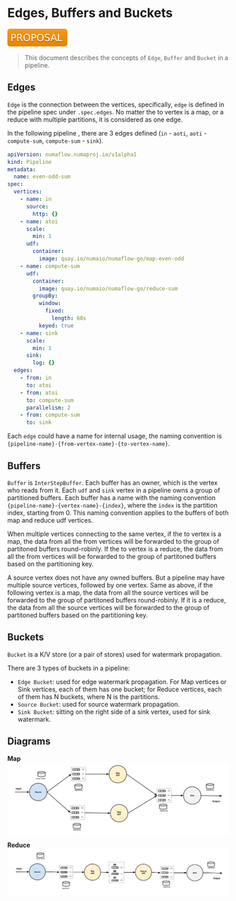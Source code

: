 # Edges, Buffers and Buckets

![Proposal](../assets/proposal.svg)

> This document describes the concepts of `Edge`, `Buffer` and `Bucket` in a pipeline.

## Edges

`Edge` is the connection between the vertices, specifically, `edge` is defined in the pipeline spec under `.spec.edges`. No matter the to vertex is a map, or a reduce with multiple partitions, it is considered as one edge.

In the following pipeline , there are 3 edges defined (`in` - `aoti`, `aoti` - `compute-sum`, `compute-sum` - `sink`).

```yaml
apiVersion: numaflow.numaproj.io/v1alpha1
kind: Pipeline
metadata:
  name: even-odd-sum
spec:
  vertices:
    - name: in
      source:
        http: {}
    - name: atoi
      scale:
        min: 1
      udf:
        container:
          image: quay.io/numaio/numaflow-go/map-even-odd
    - name: compute-sum
      udf:
        container:
          image: quay.io/numaio/numaflow-go/reduce-sum
        groupBy:
          window:
            fixed:
              length: 60s
          keyed: true
    - name: sink
      scale:
        min: 1
      sink:
        log: {}
  edges:
    - from: in
      to: atoi
    - from: atoi
      to: compute-sum
      parallelism: 2
    - from: compute-sum
      to: sink
```

Each `edge` could have a name for internal usage, the naming convention is `{pipeline-name}-{from-vertex-name}-{to-vertex-name}`.

## Buffers

`Buffer` is `InterStepBuffer`. Each buffer has an owner, which is the vertex who reads from it. Each `udf` and `sink` vertex in a pipeline owns a group of partitioned buffers. Each buffer has a name with the naming convention `{pipeline-name}-{vertex-name}-{index}`, where the `index` is the partition index, starting from 0. This naming convention applies to the buffers of both map and reduce udf vertices.

When multiple vertices connecting to the same vertex, if the to vertex is a map, the data from all the from vertices will be forwarded to the group of partitoned buffers round-robinly. If the to vertex is a reduce, the data from all the from vertices will be forwarded to the group of partitoned buffers based on the partitioning key.

A source vertex does not have any owned buffers. But a pipeline may have multiple source vertices, followed by one vertex. Same as above, if the following vertex is a map, the data from all the source vertices will be forwarded to the group of partitoned buffers round-robinly. If it is a reduce, the data from all the source vertices will be forwarded to the group of partitoned buffers based on the partitioning key.

## Buckets

`Bucket` is a K/V store (or a pair of stores) used for watermark propagation.

There are 3 types of buckets in a pipeline:

- `Edge Bucket`: used for edge watermark propagation. For Map vertices or Sink vertices, each of them has one bucket; for Reduce vertices, each of them has N buckets, where N is the partitions.
- `Source Bucket`: used for source watermark propagation.
- `Sink Bucket`: sitting on the right side of a sink vertex, used for sink watermark.

## Diagrams

**Map**
![Diagram](../assets/map-edges-buffers-buckets.png)

**Reduce**
![Diagram](../assets/reduce-edges-buffers-buckets.png)
